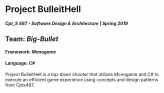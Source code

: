 # Project BulleitHell
##### Cpt_S 487 - Software Design & Architecture | Spring 2019
## __Team__: *Big-Bullet*
#### __Framework__: *Monogame*
#### __Language__: C#

Project BulleitHell is a top-down shooter that utilizes Monogame and C# to execute an efficient game experience using concepts and design patterns from Cpts487.